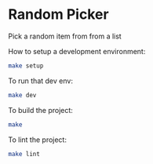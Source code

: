 # Random Picker

Pick a random item from from a list

How to setup a development environment:

```bash
make setup
```

To run that dev env:

```bash
make dev
```

To build the project:

```bash
make
```

To lint the project:

```bash
make lint
```
